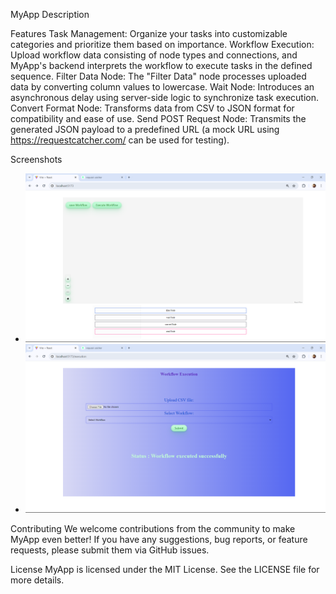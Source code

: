 MyApp
Description


Features
Task Management: Organize your tasks into customizable categories and prioritize them based on importance.
Workflow Execution: Upload workflow data consisting of node types and connections, and MyApp's backend interprets the workflow to execute tasks in the defined sequence.
Filter Data Node: The "Filter Data" node processes uploaded data by converting column values to lowercase.
Wait Node: Introduces an asynchronous delay using server-side logic to synchronize task execution.
Convert Format Node: Transforms data from CSV to JSON format for compatibility and ease of use.
Send POST Request Node: Transmits the generated JSON payload to a predefined URL (a mock URL using https://requestcatcher.com/ can be used for testing).


Screenshots
- ![Screenshot 1](./data/image1.png)
- ![Screenshot 2](./data/image2.png)


Contributing
We welcome contributions from the community to make MyApp even better! If you have any suggestions, bug reports, or feature requests, please submit them via GitHub issues.

License
MyApp is licensed under the MIT License. See the LICENSE file for more details.